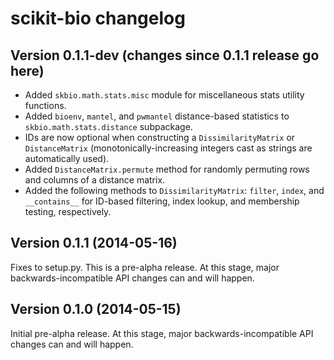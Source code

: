 scikit-bio changelog
====================

Version 0.1.1-dev (changes since 0.1.1 release go here)
-------------------------------------------------------

* Added ``skbio.math.stats.misc`` module for miscellaneous stats utility functions.
* Added ``bioenv``, ``mantel``, and ``pwmantel`` distance-based statistics to ``skbio.math.stats.distance`` subpackage.
* IDs are now optional when constructing a ``DissimilarityMatrix`` or ``DistanceMatrix`` (monotonically-increasing integers cast as strings are automatically used).
* Added ``DistanceMatrix.permute`` method for randomly permuting rows and columns of a distance matrix.
* Added the following methods to ``DissimilarityMatrix``: ``filter``, ``index``, and ``__contains__`` for ID-based filtering, index lookup, and membership testing, respectively.

Version 0.1.1 (2014-05-16)
--------------------------

Fixes to setup.py. This is a pre-alpha release. At this stage, major backwards-incompatible API changes can and will happen.

Version 0.1.0 (2014-05-15)
--------------------------

Initial pre-alpha release. At this stage, major backwards-incompatible API changes can and will happen.
